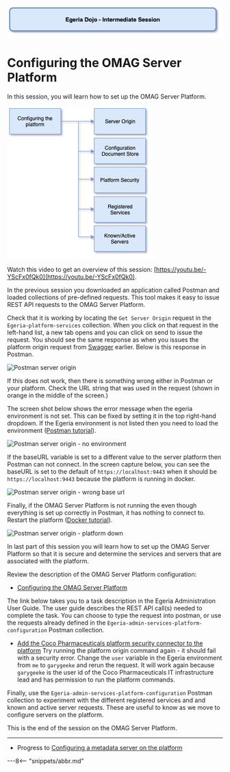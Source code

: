 <!-- SPDX-License-Identifier: CC-BY-4.0 -->
<!-- Copyright Contributors to the ODPi Egeria project 2020. -->

![Blue - Intermediate sessions](egeria-dojo-session-coding-blue-intermediate-session.png)

# Configuring the OMAG Server Platform

In this session, you will learn how to set up the OMAG Server Platform.

![Configuring the OMAG Platform Content](egeria-dojo-day-1-3-1-2-configuring-the-platform.png)

Watch this video to get an overview of this session: [https://youtu.be/-YScFx0fQk0](https://youtu.be/-YScFx0fQk0).

In the previous session you downloaded an application called Postman and loaded collections of
pre-defined requests.
This tool makes it easy to issue REST API requests to the OMAG Server Platform.

Check that it is working by locating the `Get Server Origin` request in the 
`Egeria-platform-services` collection.
When you click on that request in the left-hand list, a new tab opens and you can click on send to
issue the request.  You should see the same response as when you issues the platform origin request from
[Swagger](/egeria-docs/education/tutorials/docker-tutorial) earlier.  Below is this response in Postman.

![Postman server origin](/egeria-docs/tools/postman-platform-origin.png)

If this does not work, then there is something wrong either in Postman or your platform.
Check the URL string that was used in the request (shown in orange in the middle of the screen.)

The screen shot below shows the error message when the egeria environment is not set.
This can be fixed by setting it in the top right-hand dropdown.  If the Egeria environment is not
listed then you need to load the environment ([Postman tutorial](/egeria-docs/education/tutorials/postman-tutorial)).

![Postman server origin - no environment](/egeria-docs/tools/postman-platform-origin-no-environment.png)

If the baseURL variable is set to a different value to the server platform then Postman can not connect.
In the screen capture below, you can see the baseURL is set to the default of `https://localhost:9443` when it should be
`https://localhost:9443` because the platform is running in docker.

![Postman server origin - wrong base url](/egeria-docs/tools/postman-platform-origin-wrong-base-url.png)

Finally, if the OMAG Server Platform is not running the even though everything is set up correctly in
Postman, it has nothing to connect to.  Restart the platform ([Docker tutorial](/egeria-docs/education/tutorials/docker-tutorial)).

![Postman server origin - platform down](/egeria-docs/tools/postman-platform-origin-no-platform.png)

In last part of this session you will learn how to set up the OMAG Server Platform so that it is secure and
determine the services and servers that are associated with the platform.

Review the description of the OMAG Server Platform configuration:

* [Configuring the OMAG Server Platform](../../../open-metadata-implementation/admin-services/docs/user/configuring-the-omag-server-platform.md)

The link below takes you to a task description in the Egeria Administration User Guide.
The user guide describes the REST API call(s) needed to complete the task.
You can choose to type the request into postman, or use the requests already defined in the
`Egeria-admin-services-platform-configuration` Postman collection.

* [Add the Coco Pharmaceuticals platform security connector to the platform](../../../open-metadata-implementation/admin-services/docs/user/configuring-the-platform-security-connector.md)
  Try running the platform origin command again - it should fail with a security error.  Change the `user` variable
  in the Egeria environment from `me` to `garygeeke` and rerun the request.  It will work again because
  `garygeeke` is the user id of the Coco Pharmaceuticals IT infrastructure lead and has permission to run the platform
  commands.

Finally, use the `Egeria-admin-services-platform-configuration` Postman collection to experiment with the
different registered services and and known and active server requests.
These are useful to know as we move to configure servers on the platform.

This is the end of the session on the OMAG Server Platform.

----
* Progress to [Configuring a metadata server on the platform](egeria-dojo-day-1-3-1-3-configuring-a-server.md)

---8<-- "snippets/abbr.md"

